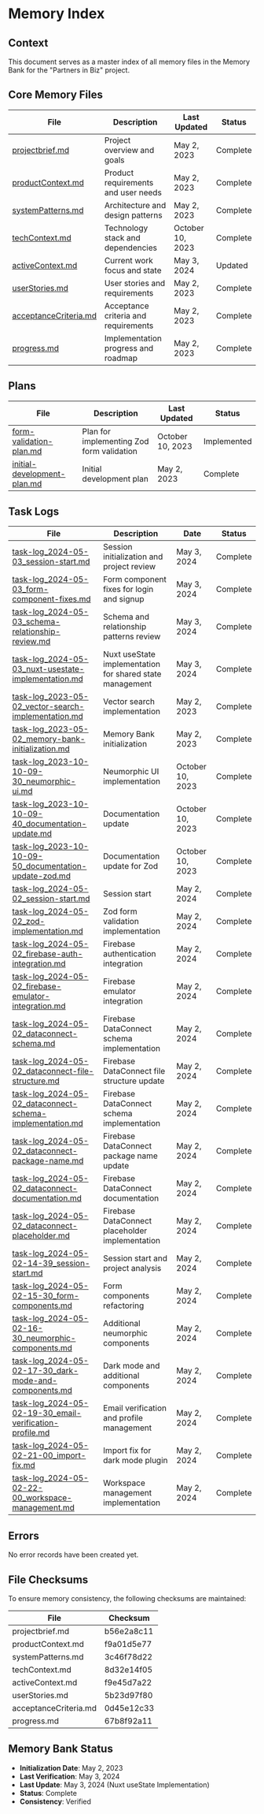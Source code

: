 # Memory Index

## Context
This document serves as a master index of all memory files in the Memory Bank for the "Partners in Biz" project.

## Core Memory Files
| File | Description | Last Updated | Status |
|------|-------------|--------------|--------|
| [projectbrief.md](.project/core/projectbrief.md) | Project overview and goals | May 2, 2023 | Complete |
| [productContext.md](.project/core/productContext.md) | Product requirements and user needs | May 2, 2023 | Complete |
| [systemPatterns.md](.project/core/systemPatterns.md) | Architecture and design patterns | May 2, 2023 | Complete |
| [techContext.md](.project/core/techContext.md) | Technology stack and dependencies | October 10, 2023 | Complete |
| [activeContext.md](.project/core/activeContext.md) | Current work focus and state | May 3, 2024 | Updated |
| [userStories.md](.project/core/userStories.md) | User stories and requirements | May 2, 2023 | Complete |
| [acceptanceCriteria.md](.project/core/acceptanceCriteria.md) | Acceptance criteria and requirements | May 2, 2023 | Complete |
| [progress.md](.project/core/progress.md) | Implementation progress and roadmap | May 2, 2023 | Complete |

## Plans
| File | Description | Last Updated | Status |
|------|-------------|--------------|--------|
| [form-validation-plan.md](.project/plans/form-validation-plan.md) | Plan for implementing Zod form validation | October 10, 2023 | Implemented |
| [initial-development-plan.md](.project/plans/initial-development-plan.md) | Initial development plan | May 2, 2023 | Complete |

## Task Logs
| File | Description | Date | Status |
|------|-------------|------|--------|
| [task-log_2024-05-03_session-start.md](.project/task-logs/task-log_2024-05-03_session-start.md) | Session initialization and project review | May 3, 2024 | Complete |
| [task-log_2024-05-03_form-component-fixes.md](.project/task-logs/task-log_2024-05-03_form-component-fixes.md) | Form component fixes for login and signup | May 3, 2024 | Complete |
| [task-log_2024-05-03_schema-relationship-review.md](.project/task-logs/task-log_2024-05-03_schema-relationship-review.md) | Schema and relationship patterns review | May 3, 2024 | Complete |
| [task-log_2024-05-03_nuxt-usestate-implementation.md](.project/task-logs/task-log_2024-05-03_nuxt-usestate-implementation.md) | Nuxt useState implementation for shared state management | May 3, 2024 | Complete |
| [task-log_2023-05-02_vector-search-implementation.md](.project/task-logs/task-log_2023-05-02_vector-search-implementation.md) | Vector search implementation | May 2, 2023 | Complete |
| [task-log_2023-05-02_memory-bank-initialization.md](.project/task-logs/task-log_2023-05-02_memory-bank-initialization.md) | Memory Bank initialization | May 2, 2023 | Complete |
| [task-log_2023-10-10-09-30_neumorphic-ui.md](.project/task-logs/task-log_2023-10-10-09-30_neumorphic-ui.md) | Neumorphic UI implementation | October 10, 2023 | Complete |
| [task-log_2023-10-10-09-40_documentation-update.md](.project/task-logs/task-log_2023-10-10-09-40_documentation-update.md) | Documentation update | October 10, 2023 | Complete |
| [task-log_2023-10-10-09-50_documentation-update-zod.md](.project/task-logs/task-log_2023-10-10-09-50_documentation-update-zod.md) | Documentation update for Zod | October 10, 2023 | Complete |
| [task-log_2024-05-02_session-start.md](.project/task-logs/task-log_2024-05-02_session-start.md) | Session start | May 2, 2024 | Complete |
| [task-log_2024-05-02_zod-implementation.md](.project/task-logs/task-log_2024-05-02_zod-implementation.md) | Zod form validation implementation | May 2, 2024 | Complete |
| [task-log_2024-05-02_firebase-auth-integration.md](.project/task-logs/task-log_2024-05-02_firebase-auth-integration.md) | Firebase authentication integration | May 2, 2024 | Complete |
| [task-log_2024-05-02_firebase-emulator-integration.md](.project/task-logs/task-log_2024-05-02_firebase-emulator-integration.md) | Firebase emulator integration | May 2, 2024 | Complete |
| [task-log_2024-05-02_dataconnect-schema.md](.project/task-logs/task-log_2024-05-02_dataconnect-schema.md) | Firebase DataConnect schema implementation | May 2, 2024 | Complete |
| [task-log_2024-05-02_dataconnect-file-structure.md](.project/task-logs/task-log_2024-05-02_dataconnect-file-structure.md) | Firebase DataConnect file structure update | May 2, 2024 | Complete |
| [task-log_2024-05-02_dataconnect-schema-implementation.md](.project/task-logs/task-log_2024-05-02_dataconnect-schema-implementation.md) | Firebase DataConnect schema implementation | May 2, 2024 | Complete |
| [task-log_2024-05-02_dataconnect-package-name.md](.project/task-logs/task-log_2024-05-02_dataconnect-package-name.md) | Firebase DataConnect package name update | May 2, 2024 | Complete |
| [task-log_2024-05-02_dataconnect-documentation.md](.project/task-logs/task-log_2024-05-02_dataconnect-documentation.md) | Firebase DataConnect documentation | May 2, 2024 | Complete |
| [task-log_2024-05-02_dataconnect-placeholder.md](.project/task-logs/task-log_2024-05-02_dataconnect-placeholder.md) | Firebase DataConnect placeholder implementation | May 2, 2024 | Complete |
| [task-log_2024-05-02-14-39_session-start.md](.project/task-logs/task-log_2024-05-02-14-39_session-start.md) | Session start and project analysis | May 2, 2024 | Complete |
| [task-log_2024-05-02-15-30_form-components.md](.project/task-logs/task-log_2024-05-02-15-30_form-components.md) | Form components refactoring | May 2, 2024 | Complete |
| [task-log_2024-05-02-16-30_neumorphic-components.md](.project/task-logs/task-log_2024-05-02-16-30_neumorphic-components.md) | Additional neumorphic components | May 2, 2024 | Complete |
| [task-log_2024-05-02-17-30_dark-mode-and-components.md](.project/task-logs/task-log_2024-05-02-17-30_dark-mode-and-components.md) | Dark mode and additional components | May 2, 2024 | Complete |
| [task-log_2024-05-02-19-30_email-verification-profile.md](.project/task-logs/task-log_2024-05-02-19-30_email-verification-profile.md) | Email verification and profile management | May 2, 2024 | Complete |
| [task-log_2024-05-02-21-00_import-fix.md](.project/task-logs/task-log_2024-05-02-21-00_import-fix.md) | Import fix for dark mode plugin | May 2, 2024 | Complete |
| [task-log_2024-05-02-22-00_workspace-management.md](.project/task-logs/task-log_2024-05-02-22-00_workspace-management.md) | Workspace management implementation | May 2, 2024 | Complete |

## Errors
No error records have been created yet.

## File Checksums
To ensure memory consistency, the following checksums are maintained:

| File | Checksum |
|------|----------|
| projectbrief.md | b56e2a8c11 |
| productContext.md | f9a01d5e77 |
| systemPatterns.md | 3c46f78d22 |
| techContext.md | 8d32e14f05 |
| activeContext.md | f9e45d7a22 |
| userStories.md | 5b23d97f80 |
| acceptanceCriteria.md | 0d45e12c33 |
| progress.md | 67b8f92a11 |

## Memory Bank Status
- **Initialization Date**: May 2, 2023
- **Last Verification**: May 3, 2024
- **Last Update**: May 3, 2024 (Nuxt useState Implementation)
- **Status**: Complete
- **Consistency**: Verified